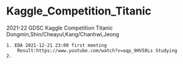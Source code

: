 # Kaggle_Competition_Titanic
2021-22 GDSC Kaggle Competition Titanic
Dongmin,Shin/Cheayul,Kang/Chanhwi,Jeong

    1. EDA 2021-12-21 23:00 first meeting
        Result:https://www.youtube.com/watch?v=aqp_9HV58Ls Studying
    2. 